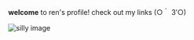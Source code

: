  **welcome** to ren's profile!
check out my links (○｀ 3′○)


![silly image](https://i.pinimg.com/originals/7a/90/e4/7a90e4b64d18cdf3547408f7078366d6.gif)
